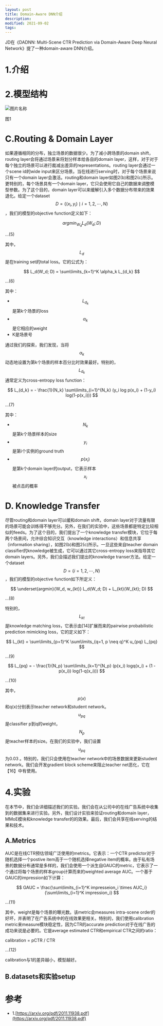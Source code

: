 ```yaml
---
layout: post
title: Domain-Aware DNN介绍
description: 
modified: 2021-09-02
tags: 
---
```


JD在《DADNN: Multi-Scene CTR Prediction via Domain-Aware Deep Neural Network》提了一种domain-aware DNN介绍。

# 1.介绍

# 2.模型结构

<img alt="图片名称" src="https://picabstract-preview-ftn.weiyun.com/ftn_pic_abs_v3/6f02494909effe20958b94e7ce417c60a26da2f0ceb612dc45e3bbe4de7447fbdf4966c8d999b1cf17897505591354e2?pictype=scale&amp;from=30113&amp;version=3.3.3.3&amp;fname=1.jpg&amp;size=750">

图1

# C.Routing & Domain Layer

如果遵循相同的分布，独立场景的数据很少。为了减小跨场景的domain shift，routing layer会将通过场景来将划分样本给各自的domain layer，这样，对于对于每个独立的场景可以进行裁减出差异的representations。routing layer会通过一个scene id的wide input来区分场景。当在线进行serving时，对于每个场景来说只有一个domain layer会激活。routing和domain layer如图2(b)和图2(c)所示。更特别的，每个场景具有一个domain layer，它只会使用它自己的数据来调整模型参数。为了这个目的，domain layer可以来缓解引入多个数据分布带来的效果退化。给定一个dataset $$D = \lbrace (x_i, y_i) \mid i = 1,2,\cdots, N \rbrace$$，我们的模型的objective function定义如下：

$$
argmin_{W_d} L_d (W_d; D)
$$

...(5)

其中，$$L_d$$是在training set的total loss。它的公式为：

$$
L_d(W_d; D) = \sum\limits_{k=1}^K \alpha_k L_{d_k}
$$

...(6)

其中：

- $$L_{d_k}$$是第k个场景的loss
- $$\alpha_k$$是它相应的weight
- K是场景号

通过我们的探索，我们发现，当将$$\alpha_k$$动态地设置为第k个场景的样本百分比时效果最好。特别的，$$L_{d_k}$$通常定义为cross-entropy loss function：

$$
L_{d_k} = - \frac{1}{N_k} \sum\limits_{i=1}^{N_k} (y_i log p(x_i) + (1-y_i) log(1-p(x_i)))
$$

...(7)

其中：

- $$N_k$$是第k个场景样本的size
- $$y_i$$是第i个实例的ground truth
- $$p(x_i)$$是第k个domain layer的output，它表示样本$$x_i$$被点击的概率

# D. Knowledge Transfer

尽管routing和domain layer可以缓和domain shift，domain layer对于流量有限的场景可能会训练得不够充分。另外，在我们的实验中，这些场景都是特定比较相似的feeds。为了这个目的，我们提出了一个knowledge transfer模块，它位于每两个场景间，允许综合知识交互（knowledge interactions）和信息共享（information sharing），如图2(b)和图2(c)所示。一旦这些来自teacher domain classifier的knowledge被生成，它可以通过其它cross-entropy loss来指导其它domain layers。另外，我们会描述我们提出的knowledge transer方法。给定一个dataset $$D = \lbrace i=1, 2, \cdots, N \rbrace$$，我们的模型的objective function如下所定义：

$$
\underset{argmin}{W_d, w_{kt}} L_d(W_d; D) + L_{kt}(W_{kt}; D)
$$

...(8)

特别的，$$L_{kt}$$是knowledge matching loss，它表示由[14]扩展而来的pairwise probabilistic prediction mimicking loss，它的定义如下：

$$
L_{kt} = \sum\limits_{p=1}^K \sum\limits_{q=1, p \neq q}^K u_{pq} L_{pq}
$$

...(9)

$$
L_{pq} = - \frac{1}{N_p} \sum\limits_{k=1}^{N_p} (p(x_i) logq(x_i) + (1 - p(x_i)) log(1-q(x_i)))
$$

...(10)

其中，$$p(x)$$和q(x)分别表示teacher network和student network。$$u_{pq}$$是classifier p到q的weight，$$N_p$$是teacher样本的size。在我们的实验中，我们设置$$u_{pq}$$为0.03 。特别的，我们只会使用在teacher network中的场景数据来更新student network。我们会开发gradient block scheme来阻止teacher net恶化，它在【16】中有使用。

# 4.实验

在本节中，我们会详细描述我们的实验。我们会在从公司中的在线广告系统中收集到的数据集来进行实验。另外，我们设计实验来验证routing和domain layer，MMoE模块和knowledge transfer的的效果。最后，我们会共享在线serving的结果和技术。

## A.Metrics

AUC是在线CTR预估领域广泛使用的metrics。它表示：一个CTR predictor对于随机选择一个postive item高于一个随机选择negative item的概率。由于私有场景的数据分布通常是多样的，我们会使用一个派生自GAUC的metric，它表示了一个通过将每个场景的样本group计算而来的weighted average AUC。一个基于GAUC的impression如下计算：

$$
GAUC = \frac{\sum\limits_{i=1}^K impresseion_i \times AUC_i}{\sum\limits_{i=1}^K impression_i}
$$

...(11)

其中，weight是每个场景的曝光数。该metric会measures intra-scene order的好坏，并表明了在广告系统中的在线效果更相关。特别的，我们使用calibration metric来measure模块稳定性，因为CTR的accurate prediction对于在线广告的成功来说是必要的。它是average estimated CTR和empirical CTR之间的ratio：

calibration = pCTR / CTR 

...(12)

calibration与1的差异越小，模型越好。

## B.datasets和实验setup



# 参考



- 1.[https://arxiv.org/pdf/2011.11938.pdf](https://arxiv.org/pdf/2011.11938.pdf)